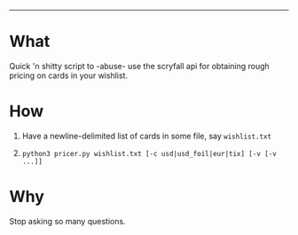 ---

# What

Quick 'n shitty script to -abuse- use the scryfall api for obtaining rough pricing on cards in your wishlist.

# How

1. Have a newline-delimited list of cards in some file, say `wishlist.txt`
2.  ```
    python3 pricer.py wishlist.txt [-c usd|usd_foil|eur|tix] [-v [-v ...]]
    ```

# Why

Stop asking so many questions.
